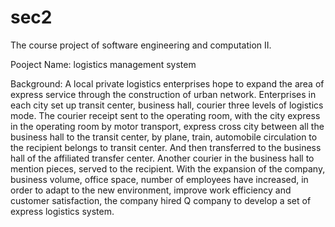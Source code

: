 # sec2

The course project of software engineering and computation II.

Pooject Name: logistics management system

Background:
A local private logistics enterprises hope to expand the area of express service through the construction of urban network. Enterprises in each city set up transit center, business hall, courier three levels of logistics mode. The courier receipt sent to the operating room, with the city express in the operating room by motor transport, express cross city between all the business hall to the transit center, by plane, train, automobile circulation to the recipient belongs to transit center. And then transferred to the business hall of the affiliated transfer center. Another courier in the business hall to mention pieces, served to the recipient. With the expansion of the company, business volume, office space, number of employees have increased, in order to adapt to the new environment, improve work efficiency and customer satisfaction, the company hired Q company to develop a set of express logistics system.
